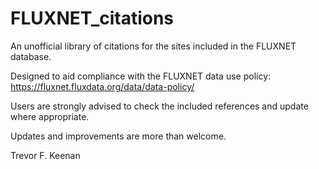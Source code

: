 # FLUXNET_citations

An unofficial library of citations for the sites included in the FLUXNET database.

Designed to aid compliance with the FLUXNET data use policy: https://fluxnet.fluxdata.org/data/data-policy/

Users are strongly advised to check the included references and update where appropriate.

Updates and improvements are more than welcome.

Trevor F. Keenan

